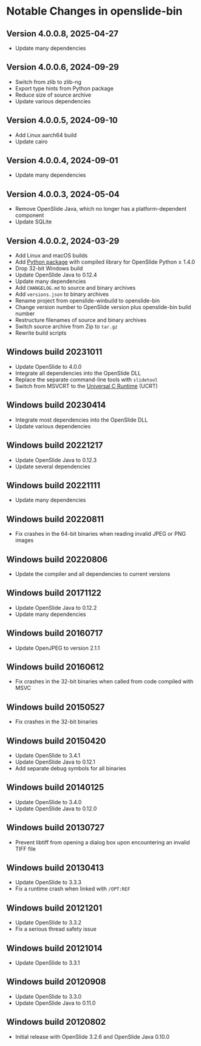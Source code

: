 # Notable Changes in openslide-bin

## Version 4.0.0.8, 2025-04-27

* Update many dependencies


## Version 4.0.0.6, 2024-09-29

* Switch from zlib to zlib-ng
* Export type hints from Python package
* Reduce size of source archive
* Update various dependencies


## Version 4.0.0.5, 2024-09-10

* Add Linux aarch64 build
* Update cairo


## Version 4.0.0.4, 2024-09-01

* Update many dependencies


## Version 4.0.0.3, 2024-05-04

* Remove OpenSlide Java, which no longer has a platform-dependent component
* Update SQLite


## Version 4.0.0.2, 2024-03-29

* Add Linux and macOS builds
* Add [Python package][py] with compiled library for OpenSlide Python ≥ 1.4.0
* Drop 32-bit Windows build
* Update OpenSlide Java to 0.12.4
* Update many dependencies
* Add `CHANGELOG.md` to source and binary archives
* Add `versions.json` to binary archives
* Rename project from openslide-winbuild to openslide-bin
* Change version number to OpenSlide version plus openslide-bin build number
* Restructure filenames of source and binary archives
* Switch source archive from Zip to `tar.gz`
* Rewrite build scripts

[py]: https://pypi.org/project/openslide-bin/


## Windows build 20231011

* Update OpenSlide to 4.0.0
* Integrate all dependencies into the OpenSlide DLL
* Replace the separate command-line tools with `slidetool`
* Switch from MSVCRT to the [Universal C Runtime][ucrt] (UCRT)

[ucrt]: https://learn.microsoft.com/en-us/cpp/windows/universal-crt-deployment


## Windows build 20230414

* Integrate most dependencies into the OpenSlide DLL
* Update various dependencies


## Windows build 20221217

* Update OpenSlide Java to 0.12.3
* Update several dependencies


## Windows build 20221111

* Update many dependencies


## Windows build 20220811

* Fix crashes in the 64-bit binaries when reading invalid JPEG or PNG images


## Windows build 20220806

* Update the compiler and all dependencies to current versions


## Windows build 20171122

* Update OpenSlide Java to 0.12.2
* Update many dependencies


## Windows build 20160717

* Update OpenJPEG to version 2.1.1


## Windows build 20160612

* Fix crashes in the 32-bit binaries when called from code compiled with MSVC


## Windows build 20150527

* Fix crashes in the 32-bit binaries


## Windows build 20150420

* Update OpenSlide to 3.4.1
* Update OpenSlide Java to 0.12.1
* Add separate debug symbols for all binaries


## Windows build 20140125

* Update OpenSlide to 3.4.0
* Update OpenSlide Java to 0.12.0


## Windows build 20130727

* Prevent libtiff from opening a dialog box upon encountering an invalid TIFF
  file


## Windows build 20130413

* Update OpenSlide to 3.3.3
* Fix a runtime crash when linked with `/OPT:REF`


## Windows build 20121201

* Update OpenSlide to 3.3.2
* Fix a serious thread safety issue


## Windows build 20121014

* Update OpenSlide to 3.3.1


## Windows build 20120908

* Update OpenSlide to 3.3.0
* Update OpenSlide Java to 0.11.0


## Windows build 20120802

* Initial release with OpenSlide 3.2.6 and OpenSlide Java 0.10.0
